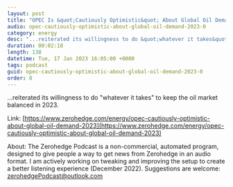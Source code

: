```yaml
---
layout: post
title: "OPEC Is &quot;Cautiously Optimistic&quot; About Global Oil Demand In 2023"
audio: opec-cautiously-optimistic-about-global-oil-demand-2023-0
category: energy
desc: "...reiterated its willingness to do &quot;whatever it takes&quot; to keep the oil market balanced in 2023."
duration: 00:02:18
length: 138
datetime: Tue, 17 Jan 2023 16:05:00 +0000
tags: podcast
guid: opec-cautiously-optimistic-about-global-oil-demand-2023-0
order: 0
---
```

...reiterated its willingness to do &quot;whatever it takes&quot; to keep the oil market balanced in 2023.

Link: [https://www.zerohedge.com/energy/opec-cautiously-optimistic-about-global-oil-demand-2023](https://www.zerohedge.com/energy/opec-cautiously-optimistic-about-global-oil-demand-2023)

About: The Zerohedge Podcast is a non-commercial, automated program, designed to give people a way to get news from Zerohedge in an audio format.  I am actively working on tweaking and improving the setup to create a better listening experience (December 2022).  Suggestions are welcome: [zerohedgePodcast@outlook.com](mailto:zerohedgePodcast@outlook.com)